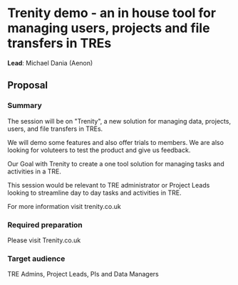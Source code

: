 # Trenity demo - an in house tool for managing users, projects and file transfers in TREs

**Lead**: Michael Dania (Aenon)

## Proposal

### Summary

The session will be on "Trenity", a new solution for managing data, projects, users, and file transfers in TREs.

We will demo some features and also offer trials to members.
We are also looking for voluteers to test the product and give us feedback.

Our Goal with Trenity to create a one tool solution for managing tasks and activities in a TRE.

This session would be relevant to TRE administrator or Project Leads looking to streamline day to day tasks and activities in TRE.

For more information visit trenity.co.uk

### Required preparation

Please visit Trenity.co.uk

### Target audience

TRE Admins, Project Leads, PIs and Data Managers
